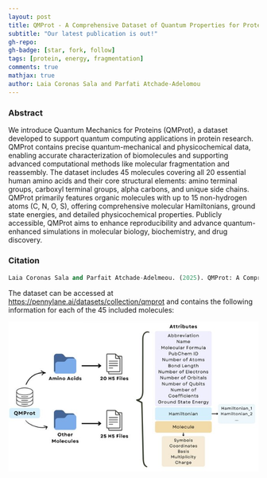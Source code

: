 ```yaml
---
layout: post
title: QMProt - A Comprehensive Dataset of Quantum Properties for Proteins
subtitle: "Our latest publication is out!"
gh-repo: 
gh-badge: [star, fork, follow]
tags: [protein, energy, fragmentation]
comments: true
mathjax: true
author: Laia Coronas Sala and Parfati Atchade-Adelomou
---
```


### Abstract
We introduce Quantum Mechanics for Proteins (QMProt), a dataset developed to support quantum computing applications in protein research. QMProt contains precise quantum-mechanical and physicochemical data, enabling accurate characterization of biomolecules and supporting advanced computational methods like molecular fragmentation and reassembly. The dataset includes 45 molecules covering all 20 essential human amino acids and their core structural elements: amino terminal groups, carboxyl terminal groups, alpha carbons, and unique side chains. QMProt primarily features organic molecules with up to 15 non-hydrogen atoms (C, N, O, S), offering comprehensive molecular Hamiltonians, ground state energies, and detailed physicochemical properties. Publicly accessible, QMProt aims to enhance reproducibility and advance quantum-enhanced simulations in molecular biology, biochemistry, and drug discovery.

### Citation

```python
Laia Coronas Sala and Parfait Atchade-Adelmeou. (2025). QMProt: A Comprehensive Dataset of Quantum Properties for Proteins. arXiv. https://doi.org/10.48550/arXiv.2505.08956
```

The dataset can be accessed at https://pennylane.ai/datasets/collection/qmprot and contains the following information for each of the 45 included molecules:

![image](../Structure-of-the-QMProt-dataset-QMProt-comprises-45-different-h5-files-that-include-all_W640.jpg)
